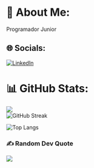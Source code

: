 # 💫 About Me:
Programador Junior


## 🌐 Socials:
[![LinkedIn](https://img.shields.io/badge/LinkedIn-%230077B5.svg?logo=linkedin&logoColor=white)](https://linkedin.com/in/santiago-cárdenas-aldana-a53941311) 
# 📊 GitHub Stats:
![](https://github-readme-stats.vercel.app/api?username=santiago-ca10&theme=dark&hide_border=false&include_all_commits=true&count_private=true)<br/>
![GitHub Streak](https://github-readme-streak-stats.herokuapp.com?user=santiago-ca10&theme=dark&hide_border=true)

![Top Langs](https://github-readme-stats.vercel.app/api/top-langs/?username=santiago-ca10&layout=compact&theme=dark)


### ✍️ Random Dev Quote
![](https://quotes-github-readme.vercel.app/api?type=horizontal&theme=radical)

<!-- Proudly created with GPRM ( https://gprm.itsvg.in ) -->
